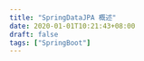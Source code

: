 ```yaml
---
title: "SpringDataJPA 概述"
date: 2020-01-01T10:21:43+08:00
draft: false
tags: ["SpringBoot"]
---
```


